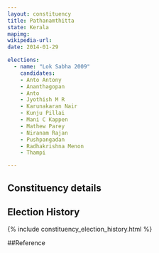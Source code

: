 ```yaml
---
layout: constituency
title: Pathanamthitta
state: Kerala
mapimg: 
wikipedia-url: 
date: 2014-01-29

elections: 
  - name: "Lok Sabha 2009"
    candidates: 
    - Anto Antony 
    - Ananthagopan 
    - Anto 
    - Jyothish M R 
    - Karunakaran Nair 
    - Kunju Pillai 
    - Mani C Kappen 
    - Mathew Parey 
    - Niranam Rajan 
    - Pushpangadan 
    - Radhakrishna Menon 
    - Thampi 

---
```

## Constituency details


## Election History
{% include constituency_election_history.html %}

##Reference
